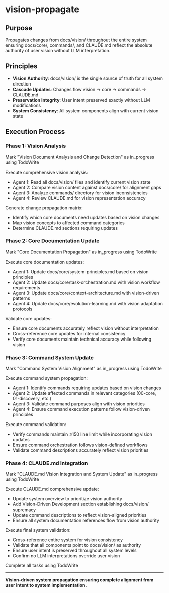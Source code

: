 # vision-propagate

## Purpose

Propagates changes from docs/vision/ throughout the entire system ensuring docs/core/, commands/, and CLAUDE.md reflect the absolute authority of user vision without LLM interpretation.

## Principles

- **Vision Authority**: docs/vision/ is the single source of truth for all system direction
- **Cascade Updates**: Changes flow vision → core → commands → CLAUDE.md
- **Preservation Integrity**: User intent preserved exactly without LLM modifications
- **System Consistency**: All system components align with current vision state

## Execution Process

### Phase 1: Vision Analysis
Mark "Vision Document Analysis and Change Detection" as in_progress using TodoWrite

Execute comprehensive vision analysis:
- Agent 1: Read all docs/vision/ files and identify current vision state
- Agent 2: Compare vision content against docs/core/ for alignment gaps
- Agent 3: Analyze commands/ directory for vision inconsistencies  
- Agent 4: Review CLAUDE.md for vision representation accuracy

Generate change propagation matrix:
- Identify which core documents need updates based on vision changes
- Map vision concepts to affected command categories
- Determine CLAUDE.md sections requiring updates

### Phase 2: Core Documentation Update
Mark "Core Documentation Propagation" as in_progress using TodoWrite

Execute core documentation updates:
- Agent 1: Update docs/core/system-principles.md based on vision principles
- Agent 2: Update docs/core/task-orchestration.md with vision workflow requirements
- Agent 3: Update docs/core/context-architecture.md with vision-driven patterns
- Agent 4: Update docs/core/evolution-learning.md with vision adaptation protocols

Validate core updates:
- Ensure core documents accurately reflect vision without interpretation
- Cross-reference core updates for internal consistency
- Verify core documents maintain technical accuracy while following vision

### Phase 3: Command System Update
Mark "Command System Vision Alignment" as in_progress using TodoWrite

Execute command system propagation:
- Agent 1: Identify commands requiring updates based on vision changes
- Agent 2: Update affected commands in relevant categories (00-core, 01-discovery, etc.)
- Agent 3: Validate command purposes align with vision priorities
- Agent 4: Ensure command execution patterns follow vision-driven principles

Execute command validation:
- Verify commands maintain ≤150 line limit while incorporating vision updates
- Ensure command orchestration follows vision-defined workflows
- Validate command descriptions accurately reflect vision priorities

### Phase 4: CLAUDE.md Integration
Mark "CLAUDE.md Vision Integration and System Update" as in_progress using TodoWrite

Execute CLAUDE.md comprehensive update:
- Update system overview to prioritize vision authority
- Add Vision-Driven Development section establishing docs/vision/ supremacy
- Update command descriptions to reflect vision-aligned priorities
- Ensure all system documentation references flow from vision authority

Execute final system validation:
- Cross-reference entire system for vision consistency
- Validate that all components point to docs/vision/ as authority
- Ensure user intent is preserved throughout all system levels
- Confirm no LLM interpretations override user vision

Complete all tasks using TodoWrite

---

**Vision-driven system propagation ensuring complete alignment from user intent to system implementation.**